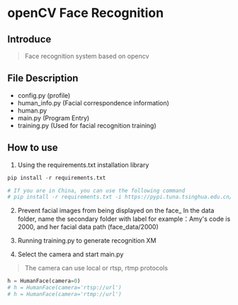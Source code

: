 # openCV Face Recognition

## Introduce
> Face recognition system based on opencv


## File Description
- config.py (profile)
- human_info.py (Facial correspondence information)
- human.py
- main.py (Program Entry)
- training.py (Used for facial recognition training)


## How to use
1. Using the requirements.txt installation library
``` python
pip install -r requirements.txt

# If you are in China, you can use the following command
# pip install -r requirements.txt -i https://pypi.tuna.tsinghua.edu.cn/simple
```
2. Prevent facial images from being displayed on the face_ In the data folder, name the secondary folder with label
for example：Amy's code is 2000, and her facial data path (face_data/2000)

1. Running training.py to generate recognition XM

2. Select the camera and start main.py
> The camera can use local or rtsp, rtmp protocols
``` python
h = HumanFace(camera=0)
# h = HumanFace(camera='rtsp://url')
# h = HumanFace(camera='rtmp://url')
```
